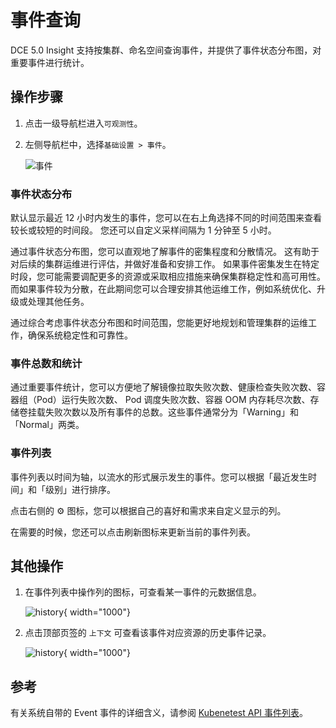 # 事件查询

DCE 5.0 Insight 支持按集群、命名空间查询事件，并提供了事件状态分布图，对重要事件进行统计。

## 操作步骤

1. 点击一级导航栏进入`可观测性`。
2. 左侧导航栏中，选择`基础设置 > 事件`。

    ![事件](https://docs.daocloud.io/daocloud-docs-images/docs/zh/docs/insight/images/event00.png)

### 事件状态分布

默认显示最近 12 小时内发生的事件，您可以在右上角选择不同的时间范围来查看较长或较短的时间段。
您还可以自定义采样间隔为 1 分钟至 5 小时。

通过事件状态分布图，您可以直观地了解事件的密集程度和分散情况。
这有助于对后续的集群运维进行评估，并做好准备和安排工作。
如果事件密集发生在特定时段，您可能需要调配更多的资源或采取相应措施来确保集群稳定性和高可用性。
而如果事件较为分散，在此期间您可以合理安排其他运维工作，例如系统优化、升级或处理其他任务。

通过综合考虑事件状态分布图和时间范围，您能更好地规划和管理集群的运维工作，确保系统稳定性和可靠性。

### 事件总数和统计

通过重要事件统计，您可以方便地了解镜像拉取失败次数、健康检查失败次数、容器组（Pod）运行失败次数、
Pod 调度失败次数、容器 OOM 内存耗尽次数、存储卷挂载失败次数以及所有事件的总数。这些事件通常分为「Warning」和「Normal」两类。

### 事件列表

事件列表以时间为轴，以流水的形式展示发生的事件。您可以根据「最近发生时间」和「级别」进行排序。

点击右侧的 ⚙️ 图标，您可以根据自己的喜好和需求来自定义显示的列。

在需要的时候，您还可以点击刷新图标来更新当前的事件列表。

## 其他操作

1. 在事件列表中操作列的图标，可查看某一事件的元数据信息。

    ![history](https://docs.daocloud.io/daocloud-docs-images/docs/zh/docs/insight/images/event01.png){ width="1000"}

2. 点击顶部页签的 `上下文` 可查看该事件对应资源的历史事件记录。

    ![history](https://docs.daocloud.io/daocloud-docs-images/docs/zh/docs/insight/images/event02.png){ width="1000"}

## 参考

有关系统自带的 Event 事件的详细含义，请参阅 [Kubenetest API 事件列表](https://kubernetes.io/zh-cn/docs/reference/kubernetes-api/cluster-resources/event-v1/)。
